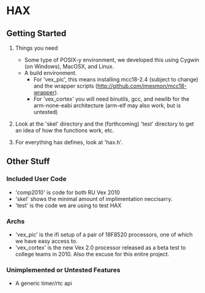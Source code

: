 # HAX #

## Getting Started ##

1. Things you need
    * Some type of POSIX-y environment, we developed this using 
      Cygwin (on Windows), MacOSX, and Linux.
    * A build environment. 
        * For 'vex_pic', this means installing
          mcc18-2.4 (subject to change) and the wrapper
          scripts (http://github.com/jmesmon/mcc18-wrapper).
        * For 'vex_cortex' you will need binutils, gcc, and
          newlib for the arm-none-eabi architecture (arm-elf
          may also work, but is untested)
2. Look at the 'skel' directory and the (forthcoming) 'test' directory
   to get an idea of how the functions work, etc.

3. For everything hax defines, look at 'hax.h'.

## Other Stuff ##

### Included User Code ###
* 'comp2010' is code for both RU Vex 2010 
* 'skel' shows the minimal amount of implimentation neccisarry.
* 'test' is the code we are using to test HAX

### Archs ###
* 'vex_pic' is the ifi setup of a pair of 18F8520 processors, one of which we
	have easy access to.
* 'vex_cortex' is the new Vex 2.0 processor released as a beta test to college
	teams in 2010. Also the excuse for this entire project.

### Unimplemented or Untested Features ###
* A generic timer/rtc api
